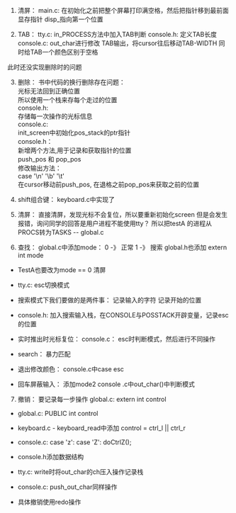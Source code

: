 1. 清屏：
main.c:
在初始化之前把整个屏幕打印满空格，然后把指针移到最前面
显存指针 disp_指向第一个位置

2. TAB：
tty.c:
in_PROCESS方法中加入TAB判断
console.h:
定义TAB长度
console.c:
out_char进行修改
TAB输出，将cursor往后移动TAB-WIDTH
同时给TAB一个颜色区别于空格

此时还没实现删除时的问题

3. 删除：
书中代码的换行删除存在问题：\
光标无法回到正确位置\
所以使用一个栈来存每个走过的位置\
console.h:\
存储每一次操作的光标信息\
console.c:\
init_screen中初始化pos_stack的ptr指针\
console.h：\
新增两个方法,用于记录和获取指针的位置\
push_pos 和 pop_pos          
修改输出方法：\
case '\n'  '\b'  '\t'\
在cursor移动前push_pos, 在退格之前pop_pos来获取之前的位置

4. shift组合键：
keyboard.c中实现了

5. 清屏：
直接清屏，发现光标不会复位，所以要重新初始化screen
但是会发生报错，询问同学的回答是用户进程不能使用tty？
所以把testA 的进程从PROCS转为TASKS -- global.c


6. 查找：
global.c中添加mode：
0 -》 正常
1 -》 搜索
global.h也添加
extern int mode

- TestA也要改为mode == 0 清屏

- tty.c:
esc切换模式


- 搜索模式下我们要做的是两件事：
记录输入的字符
记录开始的位置

- console.h:
加入搜索输入栈，在CONSOLE与POSSTACK开辟变量，记录esc的位置

- 实时推出时光标复位：
console.c：
esc时判断模式，然后进行不同操作

- search：
暴力匹配

- 退出修改颜色：
console.c中case esc

- 回车屏蔽输入：
添加mode2
console .c中out_char()中判断模式

7. 撤销：
要记录每一步操作
global.c:
extern int control

- global.c:
PUBLIC int control

- keyboard.c - keyboard_read中添加
control = ctrl_l || ctrl_r

- console.c:
case 'z':
case 'Z':
doCtrlZ();

- console.h添加数据结构

- tty.c:
write时将out_char的ch压入操作记录栈

- console.c:
push_out_char同样操作

- 具体撤销使用redo操作